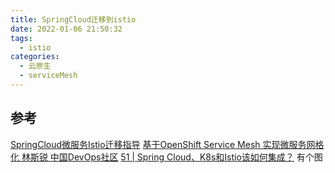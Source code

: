 ```yaml
---
title: SpringCloud迁移到istio
date: 2022-01-06 21:50:32
tags:
  - istio
categories: 
  - 云原生
  - serviceMesh   
---
```


<p></p>
<!-- more -->


## 参考
[SpringCloud微服务Istio迁移指导](https://support.huaweicloud.com/bestpractice-cce/istio_bestpractice_3012.html)
[基于OpenShift Service Mesh 实现微服务网格化 林斯锐 中国DevOps社区](https://www.bilibili.com/video/BV1V64y1r7oU?spm_id_from=333.880.my_history.page.click&vd_source=f6e8c1128f9f264c5ab8d9411a644036)
[51 | Spring Cloud、K8s和Istio该如何集成？](https://time.geekbang.org/course/detail/100053601-274751)  有个图